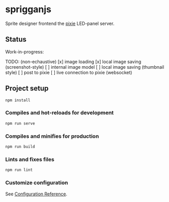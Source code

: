 # sprigganjs

Sprite designer frontend the [pixie](https://github.com/cagedev/pixie) LED-panel server.

## Status

Work-in-progress:

TODO: (non-echaustive)
[x] image loading
[x] local image saving (screenshot-style)
[ ] internal image model
[ ] local image saving (thumbnail style)
[ ] post to pixie
[ ] live connection to pixie (websocket)


## Project setup
```
npm install
```

### Compiles and hot-reloads for development
```
npm run serve
```

### Compiles and minifies for production
```
npm run build
```

### Lints and fixes files
```
npm run lint
```

### Customize configuration
See [Configuration Reference](https://cli.vuejs.org/config/).
